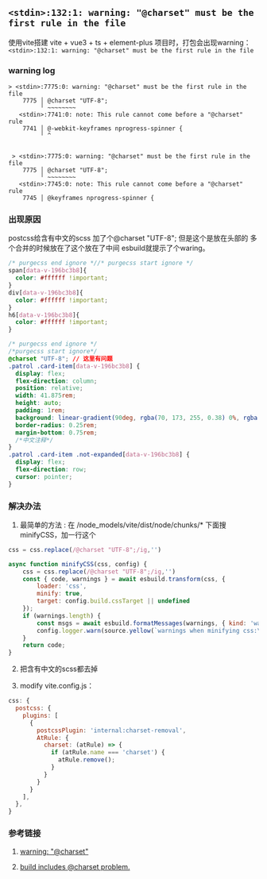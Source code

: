 ## `<stdin>:132:1: warning: "@charset" must be the first rule in the file`
使用vite搭建 vite + vue3 + ts + element-plus 项目时，打包会出现warning：`<stdin>:132:1: warning: "@charset" must be the first rule in the file`

### warning log
```
> <stdin>:7775:0: warning: "@charset" must be the first rule in the file
    7775 │ @charset "UTF-8";
         ╵ ~~~~~~~~
   <stdin>:7741:0: note: This rule cannot come before a "@charset" rule
    7741 │ @-webkit-keyframes nprogress-spinner {
         ╵ ^


 > <stdin>:7775:0: warning: "@charset" must be the first rule in the file
    7775 │ @charset "UTF-8";
         ╵ ~~~~~~~~
   <stdin>:7745:0: note: This rule cannot come before a "@charset" rule
    7745 │ @keyframes nprogress-spinner {
```

### 出现原因
postcss给含有中文的scss 加了个@charset "UTF-8"; 但是这个是放在头部的 多个合并的时候放在了这个放在了中间 esbuild就提示了个waring。
```css
/* purgecss end ignore *//* purgecss start ignore */
span[data-v-196bc3b8]{
  color: #ffffff !important;
}
div[data-v-196bc3b8]{
  color: #ffffff !important;
}
h6[data-v-196bc3b8]{
  color: #ffffff !important;
}

/* purgecss end ignore */
/*purgecss start ignore*/
@charset "UTF-8"; // 这里有问题
.patrol .card-item[data-v-196bc3b8] {
  display: flex;
  flex-direction: column;
  position: relative;
  width: 41.875rem;
  height: auto;
  padding: 1rem;
  background: linear-gradient(90deg, rgba(70, 173, 255, 0.38) 0%, rgba(97, 194, 255, 0.5) 0%, rgba(70, 173, 255, 0.38) 100%);
  border-radius: 0.25rem;
  margin-bottom: 0.75rem;
  /*中文注释*/
}
.patrol .card-item .not-expanded[data-v-196bc3b8] {
  display: flex;
  flex-direction: row;
  cursor: pointer;
}
```

### 解决办法
1. 最简单的方法 : 在 /node_models/vite/dist/node/chunks/* 下面搜minifyCSS，加一行这个
```js
css = css.replace(/@charset "UTF-8";/ig,'')
```
```js
async function minifyCSS(css, config) {
    css = css.replace(/@charset "UTF-8";/ig,'')
    const { code, warnings } = await esbuild.transform(css, {
        loader: 'css',
        minify: true,
        target: config.build.cssTarget || undefined
    });
    if (warnings.length) {
        const msgs = await esbuild.formatMessages(warnings, { kind: 'warning' });
        config.logger.warn(source.yellow(`warnings when minifying css:\n${msgs.join('\n')}`));
    }
    return code;
}
```

2. 把含有中文的scss都去掉

3. modify vite.config.js：
```js
css: {
  postcss: {
    plugins: [
      {
        postcssPlugin: 'internal:charset-removal',
        AtRule: {
          charset: (atRule) => {
            if (atRule.name === 'charset') {
              atRule.remove();
            }
          }
        }
      }
    ],
  },
}
```

### 参考链接
1. [warning: "@charset" ](https://github.com/vitejs/vite/issues/5655)

2. [build includes @charset problem.](https://github.com/vitejs/vite/issues/5833)